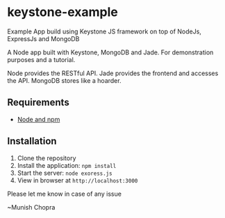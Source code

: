 keystone-example
================

Example App build using Keystone JS framework on top of NodeJs, ExpressJs and MongoDB

A Node app built with Keystone, MongoDB and Jade. For demonstration purposes and a tutorial.

Node provides the RESTful API. Jade provides the frontend and accesses the API. MongoDB stores like a hoarder.

## Requirements

- [Node and npm](http://nodejs.org)

## Installation

1. Clone the repository
2. Install the application: `npm install`
3. Start the server: `node exoress.js`
4. View in browser at `http://localhost:3000`

Please let me know in case of any issue 

~Munish Chopra
